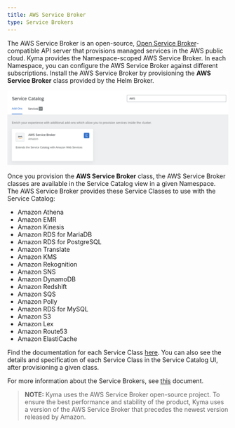 ```yaml
---
title: AWS Service Broker
type: Service Brokers
---
```


The AWS Service Broker is an open-source, [Open Service Broker](https://www.openservicebrokerapi.org/)-compatible API server that provisions managed services in the AWS public cloud. Kyma provides the Namespace-scoped AWS Service Broker. In each Namespace, you can configure the AWS Service Broker against different subscriptions. Install the AWS Service Broker by provisioning the **AWS Service Broker** class provided by the Helm Broker.

![aws broker class](./assets/aws-class.png)

Once you provision the **AWS Service Broker** class, the AWS Service Broker classes are available in the Service Catalog view in a given Namespace.
The AWS Service Broker provides these Service Classes to use with the Service Catalog:

* Amazon Athena
* Amazon EMR
* Amazon Kinesis
* Amazon RDS for MariaDB
* Amazon RDS for PostgreSQL
* Amazon Translate
* Amazon KMS
* Amazon Rekognition
* Amazon SNS
* Amazon DynamoDB
* Amazon Redshift
* Amazon SQS
* Amazon Polly
* Amazon RDS for MySQL
* Amazon S3
* Amazon Lex
* Amazon Route53
* Amazon ElastiCache

Find the documentation for each Service Class [here](https://github.com/awslabs/aws-servicebroker/tree/v1.0.0/templates). You can also see the details and specification of each Service Class in the Service Catalog UI, after provisioning a given class.

For more information about the Service Brokers, see [this](#service-brokers-overview) document.

>**NOTE:** Kyma uses the AWS Service Broker open-source project. To ensure the best performance and stability of the product, Kyma uses a version of the AWS Service Broker that precedes the newest version released by Amazon.
